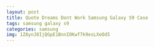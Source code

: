 ```yaml
---
layout: post
title: Quote Dreams Dont Work Samsung Galaxy S9 Case
tags: samsung galaxy s9
categories: samsung
img: 1ZAynJ8IjQGpE1BnnIOKwf7k9esLXeOd5
---
```

